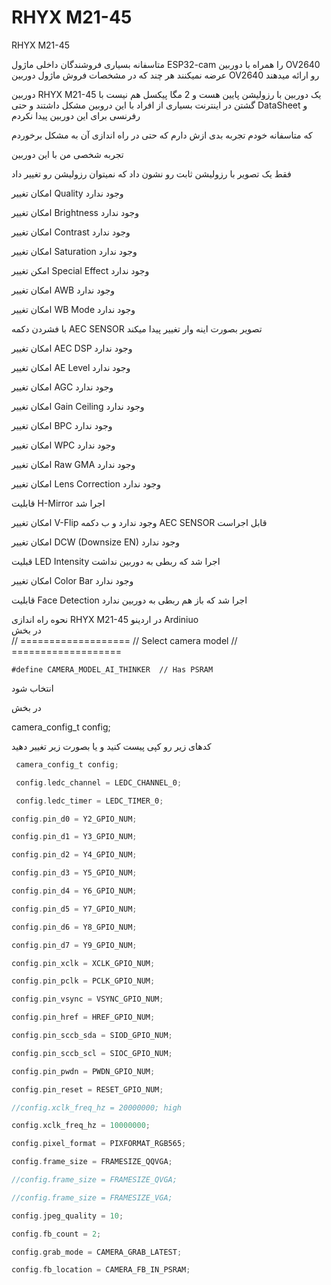 # RHYX M21-45
RHYX M21-45

 متاسفانه بسیاری فروشندگان داخلی ماژول ESP32-cam را همراه با دوربین OV2640 عرضه نمیکنند هر چند که در مشخصات فروش ماژول دوربین OV2640 رو ارائه میدهند 

 دوربین RHYX M21-45 یک دوربین با رزولیشن پایین هست و 2 مگا پیکسل هم نیست  با گشتن در اینترنت بسیاری از افراد با این دروبین مشکل داشتند و حتی DataSheet و رفرنسی برای این دوربین پیدا نکردم 

 که متاسفانه  خودم تجربه بدی ازش دارم که حتی در راه اندازی آن به مشکل برخوردم 

تجربه شخصی من با این دوربین 

فقط یک تصویر با رزولیشن ثابت  رو نشون داد که نمیتوان رزولیشن رو تغییر داد
	 
امکان تغییر Quality  وجود ندارد
		 
امکان تغییر Brightness وجود ندارد

امکان تغییر Contrast وجود ندارد

امکان تغییر Saturation وجود ندارد

امکن تغییر Special Effect وجود ندارد

امکان تغییر AWB وجود ندارد

امکان تغییر WB Mode وجود ندارد	

با فشردن دکمه AEC SENSOR تصویر بصورت اینه وار تغییر پیدا میکند

امکان تغییر AEC DSP وجود ندارد

امکان تغییر AE Level وجود ندارد

امکان تغییر AGC وجود ندارد

امکان تغییر Gain Ceiling وجود ندارد

امکان تغییر BPC وجود ندارد

امکان تغییر WPC وجود ندارد

امکان تغییر Raw GMA وجود ندارد

امکان تغییر Lens Correction وجود ندارد	

قابلیت H-Mirror اجرا شد

امکان تغییر V-Flip وجود ندارد و ب دکمه  AEC SENSOR قابل اجراست	

امکان تغییر DCW (Downsize EN) وجود ندارد

قبلیت LED Intensity اجرا شد که ربطی به دوربین نداشت

امکان تغییر Color Bar وجود ندارد

قابلیت Face Detection اجرا شد که باز هم ربطی به دوربین ندارد



نحوه راه اندازی RHYX M21-45 در اردینو Ardiniuo    
در بخش     
// ===================
// Select camera model
// ===================
```
#define CAMERA_MODEL_AI_THINKER  // Has PSRAM
```
انتخاب شود 

در بخش 

camera_config_t config;

کدهای زیر رو کپی پیست کنید و یا بصورت زیر تغییر دهید
```C
 camera_config_t config;

 config.ledc_channel = LEDC_CHANNEL_0;

 config.ledc_timer = LEDC_TIMER_0;  

config.pin_d0 = Y2_GPIO_NUM;

config.pin_d1 = Y3_GPIO_NUM;

config.pin_d2 = Y4_GPIO_NUM;

config.pin_d3 = Y5_GPIO_NUM;

config.pin_d4 = Y6_GPIO_NUM;

config.pin_d5 = Y7_GPIO_NUM;

config.pin_d6 = Y8_GPIO_NUM;

config.pin_d7 = Y9_GPIO_NUM;

config.pin_xclk = XCLK_GPIO_NUM;

config.pin_pclk = PCLK_GPIO_NUM;

config.pin_vsync = VSYNC_GPIO_NUM;

config.pin_href = HREF_GPIO_NUM;

config.pin_sccb_sda = SIOD_GPIO_NUM;

config.pin_sccb_scl = SIOC_GPIO_NUM;

config.pin_pwdn = PWDN_GPIO_NUM;

config.pin_reset = RESET_GPIO_NUM;

//config.xclk_freq_hz = 20000000; high

config.xclk_freq_hz = 10000000; 

config.pixel_format = PIXFORMAT_RGB565;

config.frame_size = FRAMESIZE_QQVGA; 

//config.frame_size = FRAMESIZE_QVGA;

//config.frame_size = FRAMESIZE_VGA;

config.jpeg_quality = 10; 

config.fb_count = 2;

config.grab_mode = CAMERA_GRAB_LATEST;

config.fb_location = CAMERA_FB_IN_PSRAM;
```

